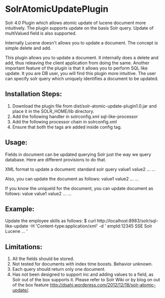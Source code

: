 SolrAtomicUpdatePlugin
======================

Solr 4.0 Plugin which allows atomic update of lucene document more intuitively. The plugin supports update on the basis Solr query. Update of multiValued field is also supported.

Internally Lucene doesn't allows you to update a document. The concept is simple delete and add.

This plugin allows you to update a document. It internally does a delete and add, thus releaving the client application from doing the same.
Another important feature of the plugin is that it allows you to perform SQL like update. It you are DB user, you will find this plugin more intuitive.
The user can specify solr query which uniquely identifies a document to be updated.



Installation Steps:
-------------------
1. Download the plugin file from dist/solr-atomic-update-plugin1.0.jar and place it in the SOLR_HOME/lib directory.
2. Add the following handler in solrconfig.xml
    <requestHandler name="/sql-like-update" class="com.idivine.solr.handler.SqlLikeUpdateRequestHandler">
     <lst name="defaults">
       <str name="update.chain">sql-like-processor</str>
     </lst>
    </requestHandler>
3. Add the following processor chain in solrconfig.xml
   <updateRequestProcessorChain name="sql-like-processor">
      <processor class="com.idivine.solr.processor.SqlLikeUpdateProcessorFactory" />
      <processor class="solr.LogUpdateProcessorFactory" />
      <processor class="solr.RunUpdateProcessorFactory" />
    </updateRequestProcessorChain>
4. Ensure that both the tags are added inside config tag.


Usage:
-----
Fields in document can be updated querying Solr just the way we query database. Here are different provisions to do that.

XML format to update a document:
<update>
  <doc>
		<query>standard solr query</query>
		<field name="field1">value1</field>
  	<field name="field2">value2</field>
    ...
	</doc>
  <doc>
    ...
  </doc>
</update>

Also, you can update the document as follows:
<update>
  <doc query="standard solr query">
		<field name="field1">value1</field>
		<field name="field2">value2</field>
    ...
	</doc>
  <doc>
    ...
  </doc>
</update>

If you know the uniqueId for the document, you can update document as follows:
<update>
  <doc>
    <query uniqueKey="true">value</query>
  	<field name="field1">value1</field>
  	<field name="field2">value2</field>
    ...
	</doc>
  <doc>
    ...
  </doc>
</update>

Example:
-------
Update the employee skills as follows:
$ curl http://localhost:8983/solr/sql-like-update -H 'Content-type:application/xml' -d '
<update>
  <doc>
  	<query>empId:12345</query>
		<field name="designation">SSE</field>
  	<field name="skills">Solr</field>
    <field name="skills">Lucene</field>
	</doc>
  <doc>
    ...
  </doc>
</update>'

Limitations:
-----------
1. All the fields should be stored.
2. Not tested for documents with index time boosts. Behavior unknown.
3. Each query should return only one document.
4. Has not been designed to support inc and adding values to a field, as Solr out of the box supports it. Please refer to Solr Wiki or by blog on out of the box feature http://dsahi.wordpress.com/2012/12/18/solr-atomic-update/.
